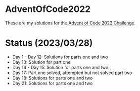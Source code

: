 # AdventOfCode2022

These are my solutions for the [Advent of Code 2022 Challenge](https://adventofcode.com/2022).

# Status (2023/03/28)

* Day 1 - Day 12: Solutions for parts one and two
* Day 13: Solution for part one
* Day 14 - Day 15: Solution for parts one and two
* Day 17: Part one solved, attempted but not solved part two
* Day 18: Solutions for parts one and two
* Day 21: Solutions for parts one and two
